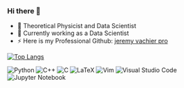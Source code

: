 ### Hi there 👋

<!--
**jvachier/jvachier** is a ✨ _special_ ✨ repository because its `README.md` (this file) appears on your GitHub profile.

Here are some ideas to get you started:

- 🔭 I’m currently working on ...
- 🌱 I’m currently learning ...
- 👯 I’m looking to collaborate on ...
- 🤔 I’m looking for help with ...
- 💬 Ask me about ...
- 📫 How to reach me: ...
- 😄 Pronouns: ...
- ⚡ Fun fact: ...

[![GitHub Streak](http://github-readme-streak-stats.herokuapp.com?user=jvachier&theme=dark&background=000000)](https://git.io/streak-stats)
[![Linkedin Badge](https://img.shields.io/badge/-kakbar-blue?style=flat&logo=Linkedin&logoColor=white)](https://www.linkedin.com/feed/?trk=guest_homepage-basic_nav-header-signin)
![Anurag's GitHub stats](https://github-readme-stats.vercel.app/api?username=jvachier&show_icons=true&theme=radical)
[![Top Langs](https://github-readme-stats.vercel.app/api/top-langs/?username=jvachier&layout=compact&theme=vision-friendly-dark)](https://github.com/jvachier/github-readme-stats)
[![Anurag's GitHub stats](https://github-readme-stats.vercel.app/api?username=jvachier&show_icons=true&theme=transparent)](https://github.com/jvachier/github-readme-stats)
-->

- 🔭 Theoretical Physicist and Data Scientist
- 🌱 Currently working as a Data Scientist
- ⚡  Here is my Professional Github: [jeremy vachier pro](https://github.com/jeremyvachierastra)





[![Top Langs](https://github-readme-stats.vercel.app/api/top-langs/?username=jvachier&layout=compact&count_private=true)](https://github.com/jvachier/github-readme-stats)


![Python](https://img.shields.io/badge/python-3670A0?style=for-the-badge&logo=python&logoColor=ffdd54)
![C++](https://img.shields.io/badge/c++-%2300599C.svg?style=for-the-badge&logo=c%2B%2B&logoColor=white)
![C](https://img.shields.io/badge/c-%2300599C.svg?style=for-the-badge&logo=c&logoColor=white)
![LaTeX](https://img.shields.io/badge/latex-%23008080.svg?style=for-the-badge&logo=latex&logoColor=white)
![Vim](https://img.shields.io/badge/VIM-%2311AB00.svg?style=for-the-badge&logo=vim&logoColor=white)
![Visual Studio Code](https://img.shields.io/badge/Visual%20Studio%20Code-0078d7.svg?style=for-the-badge&logo=visual-studio-code&logoColor=white)
![Jupyter Notebook](https://img.shields.io/badge/jupyter-%23FA0F00.svg?style=for-the-badge&logo=jupyter&logoColor=white)


